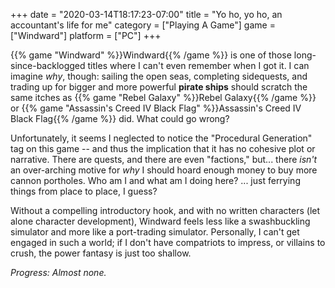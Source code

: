 +++
date = "2020-03-14T18:17:23-07:00"
title = "Yo ho, yo ho, an accountant's life for me"
category = ["Playing A Game"]
game = ["Windward"]
platform = ["PC"]
+++

{{% game "Windward" %}}Windward{{% /game %}} is one of those long-since-backlogged titles where I can't even remember when I got it.  I can imagine <i>why</i>, though: sailing the open seas, completing sidequests, and trading up for bigger and more powerful <b>pirate ships</b> should scratch the same itches as {{% game "Rebel Galaxy" %}}Rebel Galaxy{{% /game %}} or {{% game "Assassin's Creed IV Black Flag" %}}Assassin's Creed IV Black Flag{{% /game %}} did.  What could go wrong?

Unfortunately, it seems I neglected to notice the "Procedural Generation" tag on this game -- and thus the implication that it has no cohesive plot or narrative.  There are quests, and there are even "factions," but... there <i>isn't</i> an over-arching motive for <i>why</i> I should hoard enough money to buy more cannon portholes.  Who am I and what am I doing here?  ... just ferrying things from place to place, I guess?

Without a compelling introductory hook, and with no written characters (let alone character development), Windward feels less like a swashbuckling simulator and more like a port-trading simulator.  Personally, I can't get engaged in such a world; if I don't have compatriots to impress, or villains to crush, the power fantasy is just too shallow.

<i>Progress: Almost none.</i>
